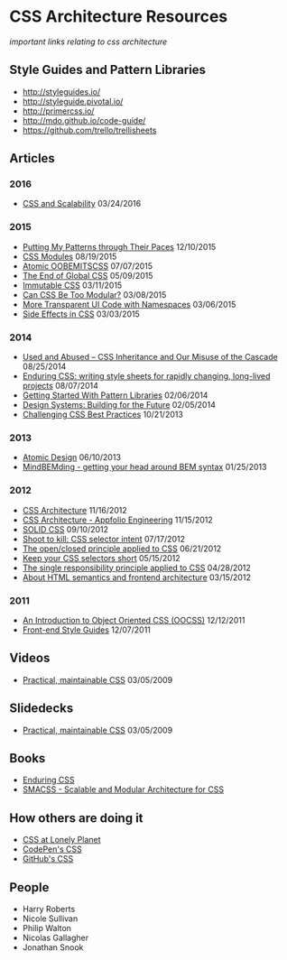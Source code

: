 # CSS Architecture Resources

_important links relating to css architecture_

## Style Guides and Pattern Libraries

- http://styleguides.io/
- http://styleguide.pivotal.io/
- http://primercss.io/
- http://mdo.github.io/code-guide/
- https://github.com/trello/trellisheets


## Articles

### 2016

- [CSS and Scalability](http://mrmrs.io/writing/2016/03/24/scalable-css/) 03/24/2016


### 2015

- [Putting My Patterns through Their Paces](https://24ways.org/2015/putting-my-patterns-through-their-paces/) 12/10/2015
- [CSS Modules](http://glenmaddern.com/articles/css-modules) 08/19/2015
- [Atomic OOBEMITSCSS](http://www.sitepoint.com/atomic-oobemitscss/) 07/07/2015
- [The End of Global CSS](https://medium.com/seek-ui-engineering/the-end-of-global-css-90d2a4a06284) 05/09/2015
- [Immutable CSS](http://csswizardry.com/2015/03/immutable-css/) 03/11/2015
- [Can CSS Be Too Modular?](http://csswizardry.com/2015/03/can-css-be-too-modular/) 03/08/2015
- [More Transparent UI Code with Namespaces](http://csswizardry.com/2015/03/more-transparent-ui-code-with-namespaces/) 03/06/2015
- [Side Effects in CSS](http://philipwalton.com/articles/side-effects-in-css/) 03/03/2015

### 2014

- [Used and Abused – CSS Inheritance and Our Misuse of the Cascade](https://www.phase2technology.com/blog/used-and-abused-css-inheritance-and-our-misuse-of-the-cascade/) 08/25/2014
- [Enduring CSS: writing style sheets for rapidly changing, long-lived projects](http://benfrain.com/enduring-css-writing-style-sheets-rapidly-changing-long-lived-projects) 08/07/2014
- [Getting Started With Pattern Libraries](http://alistapart.com/blog/post/getting-started-with-pattern-libraries/) 02/06/2014
- [Design Systems: Building for the Future](https://css-tricks.com/design-systems-building-future/) 02/05/2014
- [Challenging CSS Best Practices](https://www.smashingmagazine.com/2013/10/challenging-css-best-practices-atomic-approach/) 10/21/2013

### 2013

- [Atomic Design](http://bradfrostweb.com/blog/post/atomic-web-design/) 06/10/2013
- [MindBEMding - getting your head around BEM syntax](http://csswizardry.com/2013/01/mindbemding-getting-your-head-round-bem-syntax/) 01/25/2013

### 2012

- [CSS Architecture](http://philipwalton.com/articles/css-architecture/) 11/16/2012
- [CSS Architecture - Appfolio Engineering](http://engineering.appfolio.com/2012/11/16/css-architecture/) 11/15/2012
- [SOLID CSS](http://blog.millermedeiros.com/solid-css/) 09/10/2012
- [Shoot to kill: CSS selector intent](http://csswizardry.com/2012/07/shoot-to-kill-css-selector-intent/) 07/17/2012
- [The open/closed principle applied to CSS](http://csswizardry.com/2012/06/the-open-closed-principle-applied-to-css/) 06/21/2012
- [Keep your CSS selectors short](http://csswizardry.com/2012/05/keep-your-css-selectors-short/) 05/15/2012
- [The single responsibility principle applied to CSS](http://csswizardry.com/2012/04/the-single-responsibility-principle-applied-to-css/) 04/28/2012
- [About HTML semantics and frontend architecture](http://nicolasgallagher.com/about-html-semantics-front-end-architecture/) 03/15/2012

### 2011

- [An Introduction to Object Oriented CSS (OOCSS)](http://www.smashingmagazine.com/2011/12/12/an-introduction-to-object-oriented-css-oocss/) 12/12/2011
- [Front-end Style Guides](https://24ways.org/2011/front-end-style-guides/) 12/07/2011

## Videos

- [Practical, maintainable CSS](https://vimeo.com/3493226) 03/05/2009

## Slidedecks

- [Practical, maintainable CSS](http://www.slideshare.net/nataliedowne/practical-maintainable-css) 03/05/2009

## Books

- [Enduring CSS](http://ecss.io/)
- [SMACSS - Scalable and Modular Architecture for CSS](https://smacss.com/book)

## How others are doing it

- [CSS at Lonely Planet](http://ianfeather.co.uk/css-at-lonely-planet/)
- [CodePen's CSS](http://codepen.io/chriscoyier/post/codepens-css)
- [GitHub's CSS](http://markdotto.com/2014/07/23/githubs-css/)

## People

- Harry Roberts
- Nicole Sullivan
- Philip Walton
- Nicolas Gallagher
- Jonathan Snook
